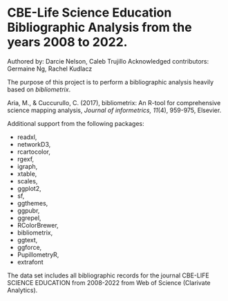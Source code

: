 # CBE-Life Science Education Bibliographic Analysis from the years 2008 to 2022. 
Authored by: Darcie Nelson, Caleb Trujillo
Acknowledged contributors:  Germaine Ng, Rachel Kudlacz

The purpose of this project is to perform a bibliographic analysis heavily based on *bibliometrix*.

 Aria, M., & Cuccurullo, C. (2017), bibliometrix: An
  R-tool for comprehensive science mapping analysis,
  *Journal of informetrics, 11*(4), 959-975, Elsevier.
  
Additional support from the following packages:

* readxl,
* networkD3,
* rcartocolor,
* rgexf,
* igraph,
* xtable,
* scales,
* ggplot2,
* sf,
* ggthemes,
* ggpubr,
* ggrepel,
* RColorBrewer,
* bibliometrix,
* ggtext,
* ggforce,
* PupillometryR,
* extrafont

The data set includes all bibliographic records for the journal CBE-LIFE SCIENCE EDUCATION from 2008-2022 from Web of Science (Clarivate Analytics).
